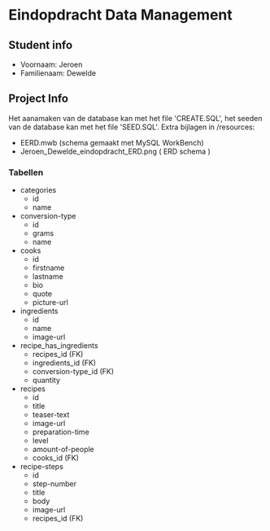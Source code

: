 # Eindopdracht Data Management
## Student info
- Voornaam: Jeroen
- Familienaam: Dewelde
## Project Info
Het aanamaken van de database kan met het file 'CREATE.SQL', het seeden van de database kan met het file 'SEED.SQL'. 
Extra bijlagen in /resources:
- EERD.mwb (schema gemaakt met MySQL WorkBench)
- Jeroen_Dewelde_eindopdracht_ERD.png ( ERD schema )

### Tabellen
- categories
    - id
    - name
- conversion-type
    - id
    - grams
    - name
- cooks
    - id
    - firstname
    - lastname
    - bio
    - quote
    - picture-url
- ingredients
    - id
    - name
    - image-url
- recipe_has_ingredients
    - recipes_id (FK)
    - ingredients_id (FK)
    - conversion-type_id (FK)
    - quantity
- recipes
    - id
    - title
    - teaser-text
    - image-url
    - preparation-time
    - level
    - amount-of-people
    - cooks_id (FK)
- recipe-steps
    - id
    - step-number
    - title
    - body
    - image-url
    - recipes_id (FK)

